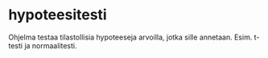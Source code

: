 # hypoteesitesti
Ohjelma testaa tilastollisia hypoteeseja arvoilla, jotka sille annetaan.
Esim. t-testi ja normaalitesti.